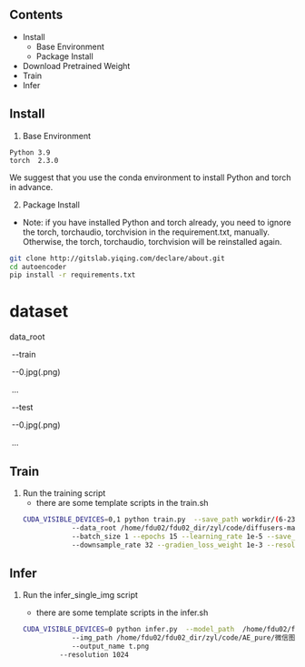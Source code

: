 ## Contents

- Install
  - Base Environment
  - Package Install
- Download Pretrained Weight
- Train
- Infer



## Install
1. Base Environment
```
Python 3.9
torch  2.3.0
```
We suggest that you use the conda environment to install Python and torch in advance.

2. Package Install
- Note: if you have installed Python and torch already, you need to ignore the torch, torchaudio, torchvision in the requirement.txt, manually. Otherwise, the torch, torchaudio, torchvision will be reinstalled again.

```sh
git clone http://gitslab.yiqing.com/declare/about.git
cd autoencoder
pip install -r requirements.txt
```

# dataset

data_root

​	--train

​		--0.jpg(.png)

​		...

​	--test

​		--0.jpg(.png)

​		...

## Train
1. Run the training script
   - there are some template scripts in the train.sh
   ```sh
   CUDA_VISIBLE_DEVICES=0,1 python train.py  --save_path workdir/(6-23实验)1024_AEwithGPP_GPPW1e-2_preceptual_加深网络_downsample32 
               --data_root /home/fdu02/fdu02_dir/zyl/code/diffusers-main/data/vary_data 
               --batch_size 1 --epochs 15 --learning_rate 1e-5 --save_eval_iteration 500 
               --downsample_rate 32 --gradien_loss_weight 1e-3 --resolution 1024
   ```

## Infer
1. Run the infer_single_img script

   - there are some template scripts in the infer.sh

   ```sh
   CUDA_VISIBLE_DEVICES=0 python infer.py  --model_path  /home/fdu02/fdu02_dir/zyl/code/AE_pure/workdir/(6-13实验)pureAE_加深网络/checkpoints/bestmodel.pth
               --img_path /home/fdu02/fdu02_dir/zyl/code/AE_pure/微信图片_20240615113816.jpg
               --output_name t.png
   			--resolution 1024
   ```



